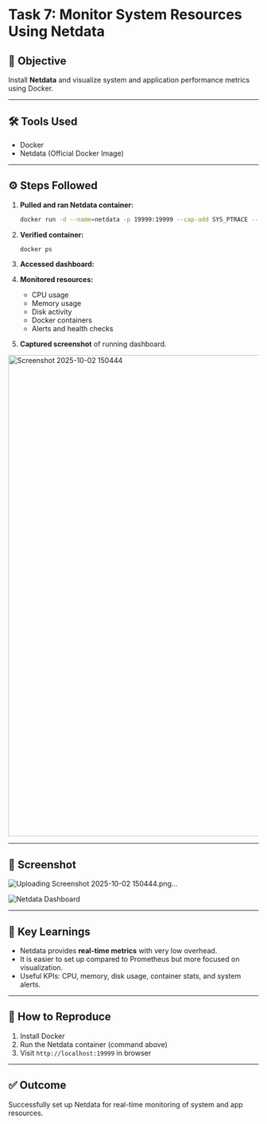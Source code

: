 # Task 7: Monitor System Resources Using Netdata

## 📌 Objective

Install **Netdata** and visualize system and application performance metrics using Docker.

---

## 🛠 Tools Used

* Docker
* Netdata (Official Docker Image)

---

## ⚙️ Steps Followed

1. **Pulled and ran Netdata container:**

   ```bash
   docker run -d --name=netdata -p 19999:19999 --cap-add SYS_PTRACE --security-opt apparmor=unconfined netdata/netdata
   ```

2. **Verified container:**

   ```bash
   docker ps
   ```

3. **Accessed dashboard:**
   

4. **Monitored resources:**

   * CPU usage
   * Memory usage
   * Disk activity
   * Docker containers
   * Alerts and health checks

5. **Captured screenshot** of running dashboard.
<img width="1106" height="969" alt="Screenshot 2025-10-02 150444" src="https://github.com/user-attachments/assets/efec8bd4-3381-40b1-8485-0bdce262ca3f" />

---

## 📸 Screenshot
![Uploading Screenshot 2025-10-02 150444.png…]()

![Netdata Dashboard](./screenshot.png)

---

## 📖 Key Learnings

* Netdata provides **real-time metrics** with very low overhead.
* It is easier to set up compared to Prometheus but more focused on visualization.
* Useful KPIs: CPU, memory, disk usage, container stats, and system alerts.

---

## 🚀 How to Reproduce

1. Install Docker
2. Run the Netdata container (command above)
3. Visit `http://localhost:19999` in browser

---

## ✅ Outcome

Successfully set up Netdata for real-time monitoring of system and app resources.
